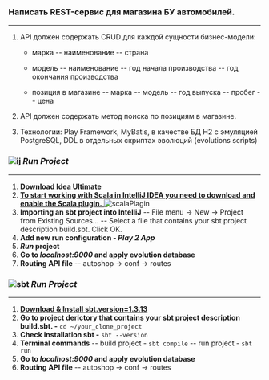 ### Написать REST-сервис для магазина БУ автомобилей.
__________________________________________________________
1.  API должен содержать CRUD для каждой сущности бизнес-модели:
	- марка
-- наименование
-- страна

	- модель
-- наименование
-- год начала производства
-- год окончания производства

	- позиция в магазине
-- марка
-- модель
-- год выпуска
-- пробег
-- цена

2. API должен содержать метод поиска по позициям в магазине.

3. Технологии: Play Framework, MyBatis, в качестве БД H2 с эмуляцией PostgreSQL, 
   DDL в отдельных скриптах эволюций (evolutions scripts)

### ![ij](https://upload.wikimedia.org/wikipedia/commons/thumb/9/9c/IntelliJ_IDEA_Icon.svg/80px-IntelliJ_IDEA_Icon.svg.png)  _Run Project_   
__________________________________________________________
1. [ **Download Idea Ultimate** ](https://www.jetbrains.com/ru-ru/idea/download/#section=linux)
2. [ **To start working with Scala in IntelliJ IDEA you need to download and enable the Scala plugin.** ](https://www.jetbrains.com/help/idea/discover-intellij-idea-for-scala.html#UserInterface)
![scalaPlagin](https://resources.jetbrains.com/help/img/idea/2021.3/scala_plugin_page.png)
3. **Importing an sbt project into IntelliJ**
-- File menu -> New -> Project from Existing Sources...
-- Select a file that contains your sbt project description build.sbt. Click OK.
4. **Add new run configuration - _Play 2 App_**
5. **_Run_ project**
6. **Go to _localhost:9000_ and apply evolution database**
7. **Routing API file**
-- autoshop -> conf -> routes

### ![sbt](https://upload.wikimedia.org/wikipedia/commons/thumb/4/43/Sbt-logo.svg/139px-Sbt-logo.svg.png) _Run Project_ 
__________________________________________________________
1. [**Download & Install sbt.version=1.3.13**](https://www.scala-sbt.org/download.html)
2. **Go to project derictory that contains your sbt project description build.sbt.  -** `cd ~/your_clone_project`
3. **Check installation sbt  -** `sbt --version`
4. **Terminal commands** 
-- build project - `sbt compile`
-- run project - `sbt run`
5. **Go to _localhost:9000_ and apply evolution database**
6. **Routing API file**
-- autoshop -> conf -> routes
